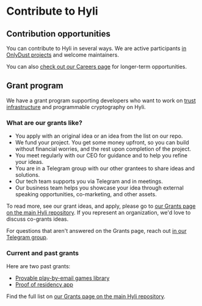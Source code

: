 # Contribute to Hyli

## Contribution opportunities

You can contribute to Hyli in several ways. We are active participants [in OnlyDust projects](https://app.onlydust.com/p/hyl) and welcome maintainers.

You can also [check out our Careers page](https://hyle-org.notion.site/Build-the-future-of-zero-knowledge-at-Hyl-09cccd37a9654c8a940a11cad5b1d21b) for longer-term opportunities.

## Grant program

We have a grant program supporting developers who want to work on [trust infrastructure](https://gestalt.cafe/trust-infrastructure/) and programmable cryptography on Hyli.

### What are our grants like?

- You apply with an original idea or an idea from the list on our repo.
- We fund your project. You get some money upfront, so you can build without financial worries, and the rest upon completion of the project.
- You meet regularly with our CEO for guidance and to help you refine your ideas.
- You are in a Telegram group with our other grantees to share ideas and solutions.
- Our tech team supports you via Telegram and in meetings.
- Our business team helps you showcase your idea through external speaking opportunities, co-marketing, and other assets.

To read more, see our grant ideas, and apply, please go to [our Grants page on the main Hyli repository](https://github.com/Hyle-org/hyle/blob/main/GRANTS.md). If you represent an organization, we'd love to discuss co-grants ideas.

For questions that aren't answered on the Grants page, reach out [in our Telegram group](https://t.me/hyle_org).

### Current and past grants

Here are two past grants:

- [Provable play-by-email games library](https://github.com/MatteoMer/provable-email-game-engine)
- [Proof of residency app](https://github.com/rutefig/proof-of-residency)

Find the full list on [our Grants page on the main Hyli repository](https://github.com/Hyle-org/hyle/blob/main/GRANTS.md).
